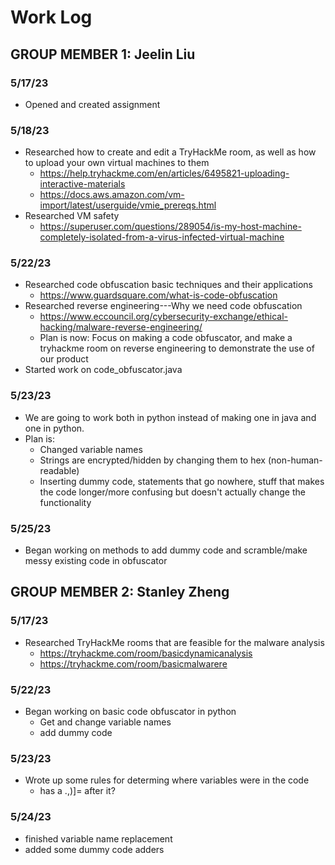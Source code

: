 # Work Log

## GROUP MEMBER 1: Jeelin Liu

### 5/17/23

- Opened and created assignment

### 5/18/23

- Researched how to create and edit a TryHackMe room, as well as how to upload your own virtual machines to them
  - https://help.tryhackme.com/en/articles/6495821-uploading-interactive-materials
  - https://docs.aws.amazon.com/vm-import/latest/userguide/vmie_prereqs.html
- Researched VM safety
  - https://superuser.com/questions/289054/is-my-host-machine-completely-isolated-from-a-virus-infected-virtual-machine

### 5/22/23

- Researched code obfuscation basic techniques and their applications
  - https://www.guardsquare.com/what-is-code-obfuscation
- Researched reverse engineering---Why we need code obfuscation
  - https://www.eccouncil.org/cybersecurity-exchange/ethical-hacking/malware-reverse-engineering/
  - Plan is now: Focus on making a code obfuscator, and make a tryhackme room on reverse engineering to demonstrate the use of our product
- Started work on code_obfuscator.java

### 5/23/23

- We are going to work both in python instead of making one in java and one in python.
- Plan is: 
  - Changed variable names
  - Strings are encrypted/hidden by changing them to hex (non-human-readable)
  - Inserting dummy code, statements that go nowhere, stuff that makes the code longer/more confusing but doesn't actually change the functionality 

### 5/25/23

- Began working on methods to add dummy code and scramble/make messy existing code in obfuscator

## GROUP MEMBER 2: Stanley Zheng

### 5/17/23

- Researched TryHackMe rooms that are feasible for the malware analysis
  - https://tryhackme.com/room/basicdynamicanalysis
  - https://tryhackme.com/room/basicmalwarere

### 5/22/23
- Began working on basic code obfuscator in python
  - Get and change variable names
  - add dummy code
 
### 5/23/23
- Wrote up some rules for determing where variables were in the code
  - has a .,)]= after it?

### 5/24/23
- finished variable name replacement
- added some dummy code adders
